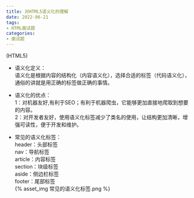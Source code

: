 ```yaml
---
title: 对HTML5语义化的理解
date: 2022-06-21
tags:
- HTML面试题
categories:
- 面试题
---
```

(HTML5)


<!--more-->


- 语义化定义：  
语义化是根据内容的结构化（内容语义化），选择合适的标签（代码语义化），通俗的讲就是用正确的标签做正确的事情。  


- 语义化的优点：  
1：对机器友好,有利于SEO；有利于机器爬虫，它能够更加直接地爬取到想要的内容。  
2：对开发者友好，使用语义化标签减少了类名的使用，让结构更加清晰，增强可读性，便于开发和维护。


- 常见的语义化标签：  
header：头部标签  
nav：导航标签  
article：内容标签  
section：块级标签  
aside：侧边栏标签  
footer：尾部标签     
{% asset_img 常见的语义化标签.png %}
